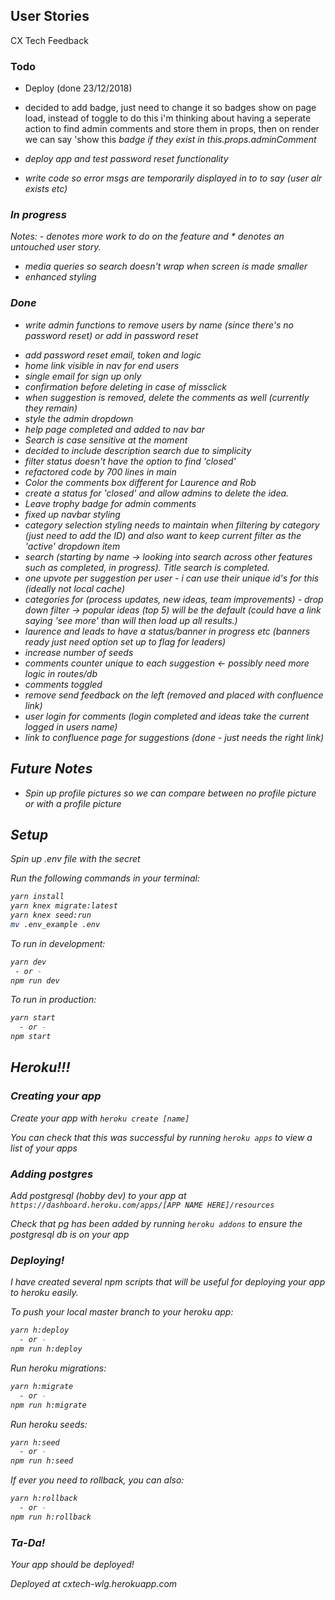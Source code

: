 ## User Stories

CX Tech Feedback

### Todo

- Deploy (done 23/12/2018)

- decided to add badge, just need to change it so badges show on page load, instead of toggle
  to do this i'm thinking about having a seperate action to find admin comments and store them in props, then on render we can
  say 'show this <i> badge if they exist in this.props.adminComment

- deploy app and test password reset functionality

- write code so error msgs are temporarily displayed in to to say (user alr exists etc)

### In progress

Notes: - denotes more work to do on the feature and \* denotes an untouched user story.

- media queries so search doesn't wrap when screen is made smaller
- enhanced styling

### Done

- write admin functions to remove users by name (since there's no password reset) or add in password reset

* add password reset email, token and logic
* home link visible in nav for end users
* single email for sign up only
* confirmation before deleting in case of missclick
* when suggestion is removed, delete the comments as well (currently they remain)
* style the admin dropdown
* help page completed and added to nav bar
* Search is case sensitive at the moment
* decided to include description search due to simplicity
* filter status doesn't have the option to find 'closed'
* refactored code by 700 lines in main
* Color the comments box different for Laurence and Rob
* create a status for 'closed' and allow admins to delete the idea.
* Leave trophy badge for admin comments
* fixed up navbar styling
* category selection styling needs to maintain when filtering by category (just need to add the ID) and also want to keep current filter as the 'active' dropdown item
* search (starting by name -> looking into search across other features such as completed, in progress). Title search is completed.
* one upvote per suggestion per user - i can use their unique id's for this (ideally not local cache)
* categories for (process updates, new ideas, team improvements) - drop down filter -> popular ideas (top 5) will be the default (could have a link saying 'see more' than will then load up all results.)
* laurence and leads to have a status/banner in progress etc (banners ready just need option set up to flag for leaders)
* increase number of seeds
* comments counter unique to each suggestion <- possibly need more logic in routes/db
* comments toggled
* remove send feedback on the left (removed and placed with confluence link)
* user login for comments (login completed and ideas take the current logged in users name)
* link to confluence page for suggestions (done - just needs the right link)

## Future Notes

- Spin up profile pictures so we can compare between no profile picture or with a profile picture

## Setup

Spin up .env file with the secret

Run the following commands in your terminal:

```sh
yarn install
yarn knex migrate:latest
yarn knex seed:run
mv .env_example .env
```

To run in development:

```sh
yarn dev
 - or -
npm run dev

```

To run in production:

```sh
yarn start
  - or -
npm start
```

## Heroku!!!

### Creating your app

Create your app with `heroku create [name]`

You can check that this was successful by running `heroku apps` to view a list of your apps

### Adding postgres

Add postgresql (hobby dev) to your app at `https://dashboard.heroku.com/apps/[APP NAME HERE]/resources`

Check that pg has been added by running `heroku addons` to ensure the postgresql db is on your app

### Deploying!

I have created several npm scripts that will be useful for deploying your app to heroku easily.

To push your local master branch to your heroku app:

```sh
yarn h:deploy
  - or -
npm run h:deploy
```

Run heroku migrations:

```sh
yarn h:migrate
  - or -
npm run h:migrate
```

Run heroku seeds:

```sh
yarn h:seed
  - or -
npm run h:seed
```

If ever you need to rollback, you can also:

```sh
yarn h:rollback
  - or -
npm run h:rollback
```

### Ta-Da!

Your app should be deployed!

Deployed at cxtech-wlg.herokuapp.com
